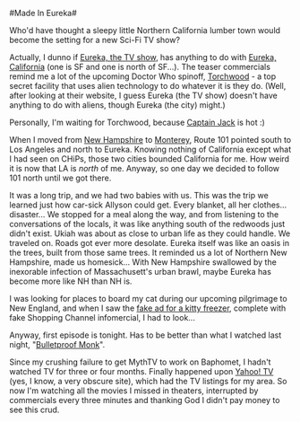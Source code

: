 #Made In Eureka#

Who'd have thought a sleepy little Northern California lumber town would become the setting for a new Sci-Fi TV show?

Actually, I dunno if [Eureka, the TV show](http://www.scifi.com/eureka/), has anything to do with [Eureka, California](http://www.ci.eureka.ca.gov/default.asp) (one is SF and one is north of SF...). The teaser commercials remind me a lot of the upcoming Doctor Who spinoff, [Torchwood](http://www.bbc.co.uk/doctorwho/news/cult/news/drwho/2005/10/17/25634.shtml) - a top secret facility that uses alien technology to do whatever it is they do. (Well, after looking at their website, I guess Eureka (the TV show) doesn't have anything to do with aliens, though Eureka (the city) might.)

Personally, I'm waiting for Torchwood, because [Captain Jack](http://en.wikipedia.org/wiki/Jack_Harkness) is hot :)

When I moved from [New Hampshire](http://maps.google.com/maps?f=q&hl=en&q=dover,+nh&ie=UTF8&ll=43.207678,-70.864305&spn=0.037286,0.100164&t=k&om=1) to [Monterey](http://maps.google.com/maps?f=q&hl=en&q=215+cosky+dr,+marina,+ca&ie=UTF8&ll=36.697285,-121.790673&spn=0.002564,0.00626&t=k&om=1), Route 101 pointed south to Los Angeles and north to Eureka. Knowing nothing of California except what I had seen on CHiPs, those two cities bounded California for me. How weird it is now that LA is *north* of me. Anyway, so one day we decided to follow 101 north until we got there.

It was a long trip, and we had two babies with us. This was the trip we learned just how car-sick Allyson could get. Every blanket, all her clothes... disaster... We stopped for a meal along the way, and from listening to the conversations of the locals, it was like anything south of the redwoods just didn't exist. Ukiah was about as close to urban life as they could handle. We traveled on. Roads got ever more desolate. Eureka itself was like an oasis in the trees, built from those same trees. It reminded us a lot of Northern New Hampshire, made us homesick... With New Hampshire swallowed by the inexorable infection of Massachusett's urban brawl, maybe Eureka has become more like NH than NH is.

I was looking for places to board my cat during our upcoming pilgrimage to New England, and when I saw the [fake ad for a kitty freezer](http://www.scifi.com/eureka/madeineureka/), complete with fake Shopping Channel infomercial, I had to look...

Anyway, first episode is tonight. Has to be better than what I watched last night, "[Bulletproof Monk](http://www.imdb.com/Title?0245803)".

Since my crushing failure to get MythTV to work on Baphomet, I hadn't watched TV for three or four months. Finally happened upon [Yahoo! TV](http://tv.yahoo.com/grid/) (yes, I know, a very obscure site), which had the TV listings for my area. So now I'm watching all the movies I missed in theaters, interrupted by commercials every three minutes and thanking God I didn't pay money to see this crud.
